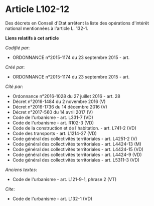 # Article L102-12

Des décrets en Conseil d'Etat arrêtent la liste des opérations d'intérêt national mentionnées à l'article L. 132-1.

**Liens relatifs à cet article**

_Codifié par_:

  - ORDONNANCE n°2015-1174 du 23 septembre 2015 - art.

_Créé par_:

  - ORDONNANCE n°2015-1174 du 23 septembre 2015 - art.

_Cité par_:

  - Ordonnance n°2016-1028 du 27 juillet 2016 - art. 28
  - Décret n°2016-1484 du 2 novembre 2016 (V)
  - Décret n°2016-1736 du 14 décembre 2016 (V)
  - Décret n°2017-560 du 14 avril 2017 (V)
  - Code de l'urbanisme - art. L331-7 (VD)
  - Code de l'urbanisme - art. R102-3 (VD)
  - Code de la construction et de l'habitation. - art. L741-2 (VD)
  - Code des transports - art. L1214-27 (VD)
  - Code général des collectivités territoriales - art. L4251-2 (V)
  - Code général des collectivités territoriales - art. L4424-13 (M)
  - Code général des collectivités territoriales - art. L4424-15 (VD)
  - Code général des collectivités territoriales - art. L4424-9 (VD)
  - Code général des collectivités territoriales - art. L5311-3 (VD)

_Anciens textes_:

  - Code de l'urbanisme - art. L121-9-1, phrase 2 (VT)

_Cite_:

  - Code de l'urbanisme - art. L132-1 (VD)

